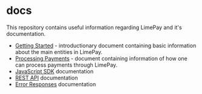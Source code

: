 # docs
This repository contains useful information regarding LimePay and it's documentation. 
- [Getting Started](https://github.com/LimePay/docs/blob/latest/1.%20Getting-Started.md) - introductionary document containing basic information about the main entities in LimePay.
- [Processing Payments](https://github.com/LimePay/docs/blob/latest/2.%20Processing-Payments.md) - document containing information of how one can process payments through LimePay.
- [JavaScript SDK](https://github.com/LimePay/docs/blob/latest/3.%20JS-SDK-documentation.md) documentation
- [REST API](https://github.com/LimePay/docs/blob/latest/4.%20API-Documentation.md) documentation
- [Error Responses](https://github.com/LimePay/docs/blob/latest/5.%20Errors-Documentation.md) documentation
